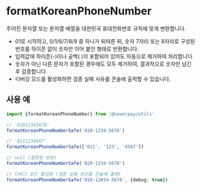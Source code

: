 # formatKoreanPhoneNumber

주어진 문자열 또는 문자열 배열을 대한민국 휴대전화번호 규칙에 맞게 변환합니다.

- 01로 시작하고, 0/1/6/7/8/9 중 하나가 뒤따른 뒤, 숫자 7자리 또는 8자리로 구성된 번호를 하이픈 없이 숫자만 이어 붙인 형태로 반환합니다.
- 입력값에 하이픈(-)이나 공백( )이 포함되어 있어도 자동으로 제거하여 처리합니다.
- 숫자가 아닌 다른 문자가 포함된 경우에도 모두 제거하여, 결과적으로 숫자만 남긴 후 검증합니다.
- 디버깅 모드를 활성화하면 검증 실패 사유를 콘솔에 출력할 수 있습니다.

## 사용 예

```ts
import {formatKoreanPhoneNumber} from '@naverpay/utils'

// '01012345678'
formatKoreanPhoneNumberSafe('010-1234-5678')

// '0111234567'
formatKoreanPhoneNumberSafe(['011', '123', '4567'])

// null (잘못된 번호)
formatKoreanPhoneNumberSafe('020-1234-5678')

// 디버그 모드 활성화 (검증 실패 원인을 콘솔에 출력)
formatKoreanPhoneNumberSafe('010-12#34-5678', {debug: true})

```
